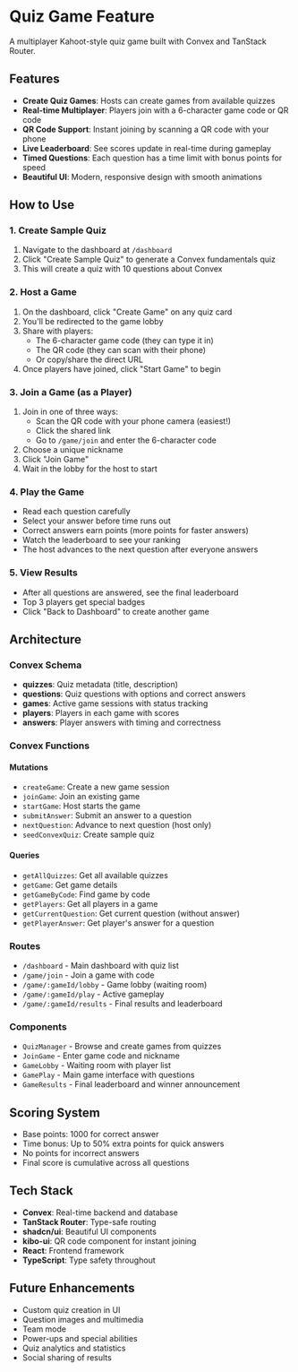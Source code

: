 # Quiz Game Feature

A multiplayer Kahoot-style quiz game built with Convex and TanStack Router.

## Features

- **Create Quiz Games**: Hosts can create games from available quizzes
- **Real-time Multiplayer**: Players join with a 6-character game code or QR code
- **QR Code Support**: Instant joining by scanning a QR code with your phone
- **Live Leaderboard**: See scores update in real-time during gameplay
- **Timed Questions**: Each question has a time limit with bonus points for speed
- **Beautiful UI**: Modern, responsive design with smooth animations

## How to Use

### 1. Create Sample Quiz

1. Navigate to the dashboard at `/dashboard`
2. Click "Create Sample Quiz" to generate a Convex fundamentals quiz
3. This will create a quiz with 10 questions about Convex

### 2. Host a Game

1. On the dashboard, click "Create Game" on any quiz card
2. You'll be redirected to the game lobby
3. Share with players:
   - The 6-character game code (they can type it in)
   - The QR code (they can scan with their phone)
   - Or copy/share the direct URL
4. Once players have joined, click "Start Game" to begin

### 3. Join a Game (as a Player)

1. Join in one of three ways:
   - Scan the QR code with your phone camera (easiest!)
   - Click the shared link
   - Go to `/game/join` and enter the 6-character code
2. Choose a unique nickname
3. Click "Join Game"
4. Wait in the lobby for the host to start

### 4. Play the Game

- Read each question carefully
- Select your answer before time runs out
- Correct answers earn points (more points for faster answers)
- Watch the leaderboard to see your ranking
- The host advances to the next question after everyone answers

### 5. View Results

- After all questions are answered, see the final leaderboard
- Top 3 players get special badges
- Click "Back to Dashboard" to create another game

## Architecture

### Convex Schema

- **quizzes**: Quiz metadata (title, description)
- **questions**: Quiz questions with options and correct answers
- **games**: Active game sessions with status tracking
- **players**: Players in each game with scores
- **answers**: Player answers with timing and correctness

### Convex Functions

#### Mutations

- `createGame`: Create a new game session
- `joinGame`: Join an existing game
- `startGame`: Host starts the game
- `submitAnswer`: Submit an answer to a question
- `nextQuestion`: Advance to next question (host only)
- `seedConvexQuiz`: Create sample quiz

#### Queries

- `getAllQuizzes`: Get all available quizzes
- `getGame`: Get game details
- `getGameByCode`: Find game by code
- `getPlayers`: Get all players in a game
- `getCurrentQuestion`: Get current question (without answer)
- `getPlayerAnswer`: Get player's answer for a question

### Routes

- `/dashboard` - Main dashboard with quiz list
- `/game/join` - Join a game with code
- `/game/:gameId/lobby` - Game lobby (waiting room)
- `/game/:gameId/play` - Active gameplay
- `/game/:gameId/results` - Final results and leaderboard

### Components

- `QuizManager` - Browse and create games from quizzes
- `JoinGame` - Enter game code and nickname
- `GameLobby` - Waiting room with player list
- `GamePlay` - Main game interface with questions
- `GameResults` - Final leaderboard and winner announcement

## Scoring System

- Base points: 1000 for correct answer
- Time bonus: Up to 50% extra points for quick answers
- No points for incorrect answers
- Final score is cumulative across all questions

## Tech Stack

- **Convex**: Real-time backend and database
- **TanStack Router**: Type-safe routing
- **shadcn/ui**: Beautiful UI components
- **kibo-ui**: QR code component for instant joining
- **React**: Frontend framework
- **TypeScript**: Type safety throughout

## Future Enhancements

- Custom quiz creation in UI
- Question images and multimedia
- Team mode
- Power-ups and special abilities
- Quiz analytics and statistics
- Social sharing of results
